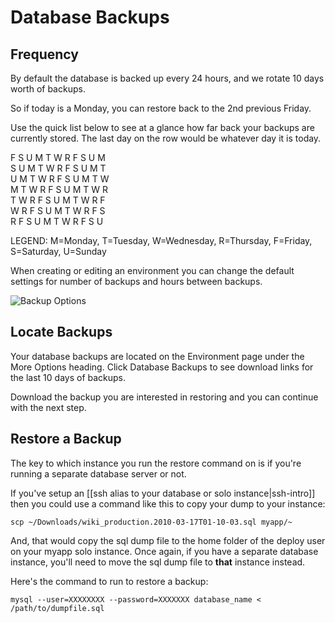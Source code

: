 # Database Backups

## Frequency

By default the database is backed up every 24 hours, and we rotate 10 days worth of backups.

So if today is a Monday, you can restore back to the 2nd previous Friday.  

Use the quick list below to see at a glance how far back your backups are currently stored.  The last day on the row would be whatever day it is today.

  F S U M T W R F S U M  
  S U M T W R F S U M T  
  U M T W R F S U M T W  
  M T W R F S U M T W R  
  T W R F S U M T W R F  
  W R F S U M T W R F S  
  R F S U M T W R F S U

LEGEND: M=Monday, T=Tuesday, W=Wednesday, R=Thursday, F=Friday, S=Saturday, U=Sunday

When creating or editing an environment you can change the default settings for number of backups and hours between backups.

![Backup Options](images/backup_options.jpg)


## Locate Backups

Your database backups are located on the Environment page under the More Options heading. Click Database Backups to see download links for the last 10 days of backups.

Download the backup you are interested in restoring and you can continue with the next step.

## Restore a Backup

The key to which instance you run the restore command on is if you're running a separate database server or not.

If you've setup an [[ssh alias to your database or solo instance|ssh-intro]] then you could use a command like this to copy your dump to your instance:

    scp ~/Downloads/wiki_production.2010-03-17T01-10-03.sql myapp/~

And, that would copy the sql dump file to the home folder of the deploy user on your myapp solo instance.  Once again, if you have a separate database instance, you'll need to move the sql dump file to **that** instance instead.

Here's the command to run to restore a backup:

    mysql --user=XXXXXXXX --password=XXXXXXX database_name < /path/to/dumpfile.sql
